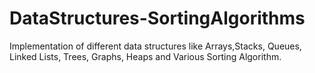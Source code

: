 # DataStructures-SortingAlgorithms
Implementation of different data structures like Arrays,Stacks, Queues, Linked Lists, Trees, Graphs, Heaps and Various Sorting Algorithm.
